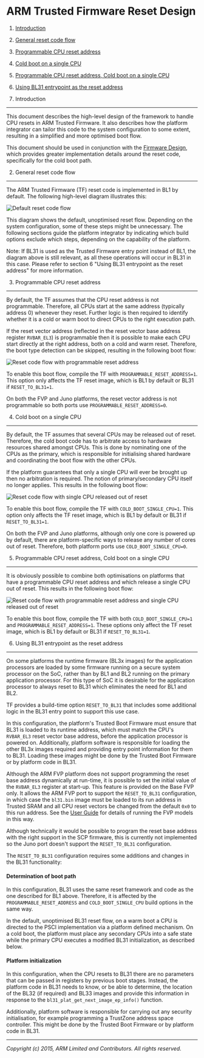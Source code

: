 ARM Trusted Firmware Reset Design
=================================

1.  [Introduction](#1--introduction)
2.  [General reset code flow](#2--general-reset-code-flow)
3.  [Programmable CPU reset address](#3--programmable-cpu-reset-address)
4.  [Cold boot on a single CPU](#4--cold-boot-on-a-single-cpu)
5.  [Programmable CPU reset address, Cold boot on a single CPU](#5--programmable-cpu-reset-address-cold-boot-on-a-single-cpu)
6.  [Using BL31 entrypoint as the reset address](#6--using-bl31-entrypoint-as-the-reset-address)


1.  Introduction
----------------

This document describes the high-level design of the framework to handle CPU
resets in ARM Trusted Firmware. It also describes how the platform integrator
can tailor this code to the system configuration to some extent, resulting in a
simplified and more optimised boot flow.

This document should be used in conjunction with the [Firmware Design], which
provides greater implementation details around the reset code, specifically
for the cold boot path.


2.  General reset code flow
---------------------------

The ARM Trusted Firmware (TF) reset code is implemented in BL1 by default. The
following high-level diagram illustrates this:

![Default reset code flow](diagrams/default_reset_code.png?raw=true)

This diagram shows the default, unoptimised reset flow. Depending on the system
configuration, some of these steps might be unnecessary. The following sections
guide the platform integrator by indicating which build options exclude which
steps, depending on the capability of the platform.

Note: If BL31 is used as the Trusted Firmware entry point instead of BL1, the
diagram above is still relevant, as all these operations will occur in BL31 in
this case. Please refer to section 6 "Using BL31 entrypoint as the reset
address" for more information.


3.  Programmable CPU reset address
----------------------------------

By default, the TF assumes that the CPU reset address is not programmable.
Therefore, all CPUs start at the same address (typically address 0) whenever
they reset. Further logic is then required to identify whether it is a cold or
warm boot to direct CPUs to the right execution path.

If the reset vector address (reflected in the reset vector base address register
`RVBAR_EL3`) is programmable then it is possible to make each CPU start directly
at the right address, both on a cold and warm reset. Therefore, the boot type
detection can be skipped, resulting in the following boot flow:

![Reset code flow with programmable reset address](
diagrams/reset_code_no_boot_type_check.png?raw=true)

To enable this boot flow, compile the TF with `PROGRAMMABLE_RESET_ADDRESS=1`.
This option only affects the TF reset image, which is BL1 by default or BL31 if
`RESET_TO_BL31=1`.

On both the FVP and Juno platforms, the reset vector address is not programmable
so both ports use `PROGRAMMABLE_RESET_ADDRESS=0`.


4.  Cold boot on a single CPU
-----------------------------

By default, the TF assumes that several CPUs may be released out of reset.
Therefore, the cold boot code has to arbitrate access to hardware resources
shared amongst CPUs. This is done by nominating one of the CPUs as the primary,
which is responsible for initialising shared hardware and coordinating the boot
flow with the other CPUs.

If the platform guarantees that only a single CPU will ever be brought up then
no arbitration is required. The notion of primary/secondary CPU itself no longer
applies. This results in the following boot flow:

![Reset code flow with single CPU released out of reset](
diagrams/reset_code_no_cpu_check.png?raw=true)

To enable this boot flow, compile the TF with `COLD_BOOT_SINGLE_CPU=1`. This
option only affects the TF reset image, which is BL1 by default or BL31 if
`RESET_TO_BL31=1`.

On both the FVP and Juno platforms, although only one core is powered up by
default, there are platform-specific ways to release any number of cores out of
reset. Therefore, both platform ports use `COLD_BOOT_SINGLE_CPU=0`.


5.  Programmable CPU reset address, Cold boot on a single CPU
-------------------------------------------------------------

It is obviously possible to combine both optimisations on platforms that have
a programmable CPU reset address and which release a single CPU out of reset.
This results in the following boot flow:

![Reset code flow with programmable reset address and single CPU released out of
reset](diagrams/reset_code_no_checks.png?raw=true)

To enable this boot flow, compile the TF with both `COLD_BOOT_SINGLE_CPU=1`
and `PROGRAMMABLE_RESET_ADDRESS=1`. These options only affect the TF reset
image, which is BL1 by default or BL31 if `RESET_TO_BL31=1`.


6.  Using BL31 entrypoint as the reset address
----------------------------------------------

On some platforms the runtime firmware (BL3x images) for the application
processors are loaded by some firmware running on a secure system processor
on the SoC, rather than by BL1 and BL2 running on the primary application
processor. For this type of SoC it is desirable for the application processor
to always reset to BL31 which eliminates the need for BL1 and BL2.

TF provides a build-time option `RESET_TO_BL31` that includes some additional
logic in the BL31 entry point to support this use case.

In this configuration, the platform's Trusted Boot Firmware must ensure that
BL31 is loaded to its runtime address, which must match the CPU's `RVBAR_EL3`
reset vector base address, before the application processor is powered on.
Additionally, platform software is responsible for loading the other BL3x images
required and providing entry point information for them to BL31. Loading these
images might be done by the Trusted Boot Firmware or by platform code in BL31.

Although the ARM FVP platform does not support programming the reset base
address dynamically at run-time, it is possible to set the initial value of the
`RVBAR_EL3` register at start-up. This feature is provided on the Base FVP only.
It allows the ARM FVP port to support the `RESET_TO_BL31` configuration, in
which case the `bl31.bin` image must be loaded to its run address in Trusted
SRAM and all CPU reset vectors be changed from the default `0x0` to this run
address. See the [User Guide] for details of running the FVP models in this way.

Although technically it would be possible to program the reset base address with
the right support in the SCP firmware, this is currently not implemented so the
Juno port doesn't support the `RESET_TO_BL31` configuration.

The `RESET_TO_BL31` configuration requires some additions and changes in the
BL31 functionality:

#### Determination of boot path

In this configuration, BL31 uses the same reset framework and code as the one
described for BL1 above. Therefore, it is affected by the
`PROGRAMMABLE_RESET_ADDRESS` and `COLD_BOOT_SINGLE_CPU` build options in the
same way.

In the default, unoptimised BL31 reset flow, on a warm boot a CPU is directed
to the PSCI implementation via a platform defined mechanism. On a cold boot,
the platform must place any secondary CPUs into a safe state while the primary
CPU executes a modified BL31 initialization, as described below.

#### Platform initialization

In this configuration, when the CPU resets to BL31 there are no parameters that
can be passed in registers by previous boot stages. Instead, the platform code
in BL31 needs to know, or be able to determine, the location of the BL32 (if
required) and BL33 images and provide this information in response to the
`bl31_plat_get_next_image_ep_info()` function.

Additionally, platform software is responsible for carrying out any security
initialisation, for example programming a TrustZone address space controller.
This might be done by the Trusted Boot Firmware or by platform code in BL31.

- - - - - - - - - - - - - - - - - - - - - - - - - -

_Copyright (c) 2015, ARM Limited and Contributors. All rights reserved._


[User Guide]:       user-guide.md
[Firmware Design]:  firmware-design.md
